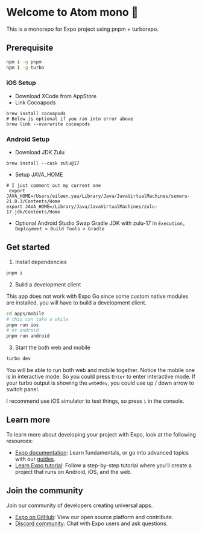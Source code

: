 # Welcome to Atom mono 👋

This is a monorepo for Expo project using pnpm + turborepo.

## Prerequisite

```bash
npm i -g pnpm
npm i -g turbo
```

### iOS Setup
- Download XCode from AppStore
- Link Cocoapods
```
brew install cocoapods
# Below is optional if you ran into error above
brew link --overwrite cocoapods 
```

### Android Setup
- Download JDK Zulu
```
brew install --cask zulu@17
```
- Setup JAVA_HOME
```
# I just comment out my current one
 export JAVA_HOME=/Users/eileen.yau/Library/Java/JavaVirtualMachines/semeru-21.0.3/Contents/Home
export JAVA_HOME=/Library/Java/JavaVirtualMachines/zulu-17.jdk/Contents/Home
```

- Optional Android Studio
Swap Gradle JDK with zulu-17 in `Execution, Deployment > Build Tools > Gradle`


## Get started

1. Install dependencies

```bash
pnpm i
```

2. Build a development client

This app does not work with Expo Go since some custom native modules are
installed, you will have to build a development client.

```bash
cd apps/mobile
# this can take a while
pnpm run ios
# or android
pnpm run android
```

3. Start the both web and mobile

```bash
turbo dev
```

You will be able to run both web and mobile together. Notice the mobile one
is in interactive mode. So you could press `Enter` to enter interactive mode.
If your turbo output is showing the `web#dev`, you could use up / down arrow to
switch panel.

I recommend use iOS simulator to test things, so press `i` in the console.

## Learn more

To learn more about developing your project with Expo, look at the following resources:

- [Expo documentation](https://docs.expo.dev/): Learn fundamentals, or go into advanced topics with our [guides](https://docs.expo.dev/guides).
- [Learn Expo tutorial](https://docs.expo.dev/tutorial/introduction/): Follow a step-by-step tutorial where you'll create a project that runs on Android, iOS, and the web.

## Join the community

Join our community of developers creating universal apps.

- [Expo on GitHub](https://github.com/expo/expo): View our open source platform and contribute.
- [Discord community](https://chat.expo.dev): Chat with Expo users and ask questions.

